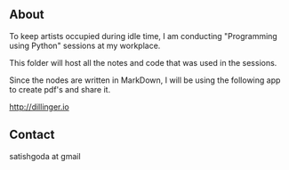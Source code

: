 About
-----

To keep artists occupied during idle time, I am conducting "Programming using Python" sessions at my workplace.

This folder will host all the notes and code that was used in the sessions.

Since the nodes are written in MarkDown, I will be using the following app to create pdf's and share it.

http://dillinger.io

Contact
--------

satishgoda at gmail
